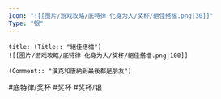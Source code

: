 ```yaml
---
Icon: "![[图片/游戏攻略/底特律 化身为人/奖杯/絕佳搭檔.png|30]]"
Type: "银"
---
```

```ad-common-silver-trophy
title: (Title:: "絕佳搭檔")
![[图片/游戏攻略/底特律 化身为人/奖杯/絕佳搭檔.png|100]]

(Comment:: "漢克和康納到最後都是朋友")
```

#底特律/奖杯 #奖杯 #奖杯/银
